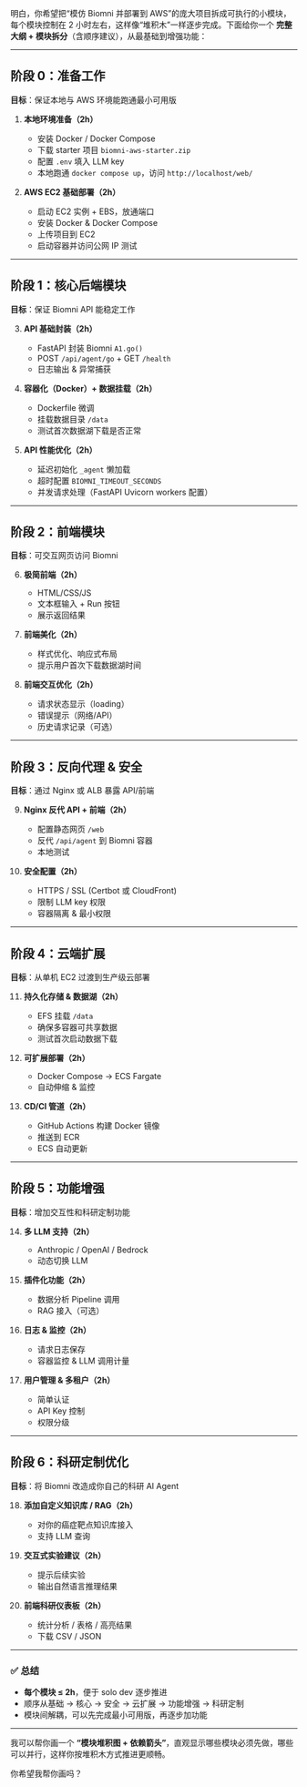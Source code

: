 明白，你希望把“模仿 Biomni 并部署到 AWS”的庞大项目拆成可执行的小模块，每个模块控制在 2 小时左右，这样像“堆积木”一样逐步完成。下面给你一个 **完整大纲 + 模块拆分**（含顺序建议），从最基础到增强功能：

---

## **阶段 0：准备工作**

**目标**：保证本地与 AWS 环境能跑通最小可用版

1. **本地环境准备（2h）**

   * 安装 Docker / Docker Compose
   * 下载 starter 项目 `biomni-aws-starter.zip`
   * 配置 `.env` 填入 LLM key
   * 本地跑通 `docker compose up`，访问 `http://localhost/web/`

2. **AWS EC2 基础部署（2h）**

   * 启动 EC2 实例 + EBS，放通端口
   * 安装 Docker & Docker Compose
   * 上传项目到 EC2
   * 启动容器并访问公网 IP 测试

---

## **阶段 1：核心后端模块**

**目标**：保证 Biomni API 能稳定工作

3. **API 基础封装（2h）**

   * FastAPI 封装 Biomni `A1.go()`
   * POST `/api/agent/go` + GET `/health`
   * 日志输出 & 异常捕获

4. **容器化（Docker）+ 数据挂载（2h）**

   * Dockerfile 微调
   * 挂载数据目录 `/data`
   * 测试首次数据湖下载是否正常

5. **API 性能优化（2h）**

   * 延迟初始化 `_agent` 懒加载
   * 超时配置 `BIOMNI_TIMEOUT_SECONDS`
   * 并发请求处理（FastAPI Uvicorn workers 配置）

---

## **阶段 2：前端模块**

**目标**：可交互网页访问 Biomni

6. **极简前端（2h）**

   * HTML/CSS/JS
   * 文本框输入 + Run 按钮
   * 展示返回结果

7. **前端美化（2h）**

   * 样式优化、响应式布局
   * 提示用户首次下载数据湖时间

8. **前端交互优化（2h）**

   * 请求状态显示（loading）
   * 错误提示（网络/API）
   * 历史请求记录（可选）

---

## **阶段 3：反向代理 & 安全**

**目标**：通过 Nginx 或 ALB 暴露 API/前端

9. **Nginx 反代 API + 前端（2h）**

   * 配置静态网页 `/web`
   * 反代 `/api/agent` 到 Biomni 容器
   * 本地测试

10. **安全配置（2h）**

    * HTTPS / SSL (Certbot 或 CloudFront)
    * 限制 LLM key 权限
    * 容器隔离 & 最小权限

---

## **阶段 4：云端扩展**

**目标**：从单机 EC2 过渡到生产级云部署

11. **持久化存储 & 数据湖（2h）**

    * EFS 挂载 `/data`
    * 确保多容器可共享数据
    * 测试首次启动数据下载

12. **可扩展部署（2h）**

    * Docker Compose → ECS Fargate
    * 自动伸缩 & 监控

13. **CD/CI 管道（2h）**

    * GitHub Actions 构建 Docker 镜像
    * 推送到 ECR
    * ECS 自动更新

---

## **阶段 5：功能增强**

**目标**：增加交互性和科研定制功能

14. **多 LLM 支持（2h）**

    * Anthropic / OpenAI / Bedrock
    * 动态切换 LLM

15. **插件化功能（2h）**

    * 数据分析 Pipeline 调用
    * RAG 接入（可选）

16. **日志 & 监控（2h）**

    * 请求日志保存
    * 容器监控 & LLM 调用计量

17. **用户管理 & 多租户（2h）**

    * 简单认证
    * API Key 控制
    * 权限分级

---

## **阶段 6：科研定制优化**

**目标**：将 Biomni 改造成你自己的科研 AI Agent

18. **添加自定义知识库 / RAG（2h）**

    * 对你的癌症靶点知识库接入
    * 支持 LLM 查询

19. **交互式实验建议（2h）**

    * 提示后续实验
    * 输出自然语言推理结果

20. **前端科研仪表板（2h）**

    * 统计分析 / 表格 / 高亮结果
    * 下载 CSV / JSON

---

### ✅ 总结

* **每个模块 ≤ 2h**，便于 solo dev 逐步推进
* 顺序从基础 → 核心 → 安全 → 云扩展 → 功能增强 → 科研定制
* 模块间解耦，可以先完成最小可用版，再逐步加功能

---

我可以帮你画一个 **“模块堆积图 + 依赖箭头”**，直观显示哪些模块必须先做，哪些可以并行，这样你按堆积木方式推进更顺畅。

你希望我帮你画吗？
